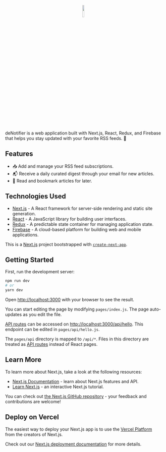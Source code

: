 <div align="center">
<img src="https://i.ibb.co/Ytt989R/denotifier-white.png" width="10%" />
</div>

deNotifier is a web application built with Next.js, React, Redux, and Firebase that helps you stay updated with your favorite RSS feeds. 📰

## Features

- 📥 Add and manage your RSS feed subscriptions.
- 📬 Receive a daily curated digest through your email for new articles.
- 📖 Read and bookmark articles for later.

## Technologies Used

- [Next.js](https://nextjs.org/) - A React framework for server-side rendering and static site generation.
- [React](https://reactjs.org/) - A JavaScript library for building user interfaces.
- [Redux](https://redux.js.org/) - A predictable state container for managing application state.
- [Firebase](https://firebase.google.com/) - A cloud-based platform for building web and mobile applications.


This is a [Next.js](https://nextjs.org/) project bootstrapped with [`create-next-app`](https://github.com/vercel/next.js/tree/canary/packages/create-next-app).

## Getting Started

First, run the development server:

```bash
npm run dev
# or
yarn dev
```

Open [http://localhost:3000](http://localhost:3000) with your browser to see the result.

You can start editing the page by modifying `pages/index.js`. The page auto-updates as you edit the file.

[API routes](https://nextjs.org/docs/api-routes/introduction) can be accessed on [http://localhost:3000/api/hello](http://localhost:3000/api/hello). This endpoint can be edited in `pages/api/hello.js`.

The `pages/api` directory is mapped to `/api/*`. Files in this directory are treated as [API routes](https://nextjs.org/docs/api-routes/introduction) instead of React pages.

## Learn More

To learn more about Next.js, take a look at the following resources:

- [Next.js Documentation](https://nextjs.org/docs) - learn about Next.js features and API.
- [Learn Next.js](https://nextjs.org/learn) - an interactive Next.js tutorial.

You can check out [the Next.js GitHub repository](https://github.com/vercel/next.js/) - your feedback and contributions are welcome!

## Deploy on Vercel

The easiest way to deploy your Next.js app is to use the [Vercel Platform](https://vercel.com/new?utm_medium=default-template&filter=next.js&utm_source=create-next-app&utm_campaign=create-next-app-readme) from the creators of Next.js.

Check out our [Next.js deployment documentation](https://nextjs.org/docs/deployment) for more details.
